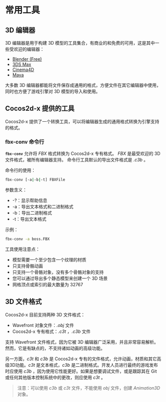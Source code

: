 # 常用工具

## 3D 编辑器

3D 编辑器是用于构建 3D 模型的工具集合，有商业的和免费的可用，这是其中一些受欢迎的编辑器：

* [Blender (Free)](//www.blender.org/)
* [3DS Max](//www.autodesk.com/products/3ds-max/overview)
* [Cinema4D](//www.maxon.net/products/)
* [Maya](//www.autodesk.com/products/maya/overview)

大多数 3D 编辑器都能将文件保存成通用的格式，方便文件在其它编辑器中使用，同时也方便了游戏引擎对 3D 模型的导入和使用。

## Cocos2d-x 提供的工具

Cocos2d-x 提供了一个转换工具，可以将编辑器生成的通用格式转换为引擎支持的格式。

### fbx-conv 命令行

__`fbx-conv`__ 允许将 _FBX_ 格式转换为 Cocos2d-x 专有格式。 _FBX_ 是最受欢迎的 3D 文件格式，被所有编辑器支持。 命令行工具默认的导出文件格式是 _.c3b_ 。

命令行的使用：

```sh
fbx-conv [-a|-b|-t] FBXFile
```

参数含义：

* -?：显示帮助信息
* -a：导出文本格式和二进制格式
* -b：导出二进制格式
* -t：导出文本格式

示例：

```sh
fbx-conv -a boss.FBX
```

工具使用注意点：

* 模型需要一个至少包含一个纹理的材质
* 只支持骨骼动画
* 只支持一个骨骼对象，没有多个骨骼对象的支持
* 您可以通过导出多个静态模型来创建一个 3D 场景
* 网格顶点或索引的最大数量为 32767

## 3D 文件格式

Cocos2d-x 目前支持两种 3D 文件格式：

* Wavefront 对象文件：_.obj_ 文件
* Cocos2d-x 专有格式：_.c3t_ ，_.c3b_ 文件

支持 Wavefront 文件格式，因为它被 3D 编辑器广泛采用，并且非常容易解析。然而，它是有缺点的，不支持诸如动画的高级功能。

另一方面，_c3t_ 和 _c3b_ 是 Cocos2d-x 专有的文件格式，允许动画，材质和其它高级3D功能。_c3t_ 是文本格式，_c3b_ 是二进制格式。开发人员进行最终的游戏发布时应使用 _c3b_ ，因为使用它性能更好。如果是想要调试文件，或是跟踪其在 Git 或任何其他版本控制系统中的更改，则应使用 _c3t_ 。

> 注意：可以使用 _c3b_ 或 _c3t_ 文件，不能使用 _obj_ 文件，创建 _Animation3D_ 对象。
